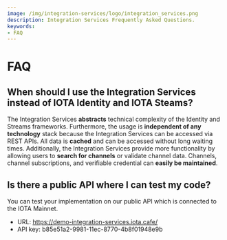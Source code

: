 ```yaml
---
image: /img/integration-services/logo/integration_services.png
description: Integration Services Frequently Asked Questions.
keywords:
- FAQ
---
```


# FAQ

## When should I use the Integration Services instead of IOTA Identity and IOTA Steams?

The Integration Services **abstracts** technical complexity of the Identity and Streams frameworks. Furthermore, the usage is **independent of any technology** stack because the Integration Services can be accessed via REST APIs. All data is **cached** and can be accessed without long waiting times. Additionally, the Integration Services provide more functionality by allowing users to **search for channels** or validate channel data. Channels, channel subscriptions, and verifiable credential can **easily be maintained**.

## Is there a public API where I can test my code?

You can test your implementation on our public API which is connected to the IOTA Mainnet.

- URL: https://demo-integration-services.iota.cafe/
- API key: b85e51a2-9981-11ec-8770-4b8f01948e9b
